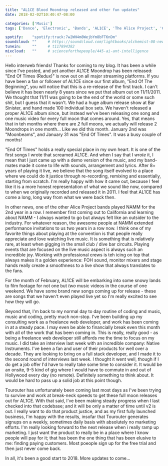 ```yaml
---
title: "AL1CE Blood Moondrop released and other fun updates"
date: 2018-02-02T10:40:47-08:00

categories: ['Music']
tags: ['Dance', 'Electronic', 'Bands', 'AL1CE', 'The Alice Project', 'Coding', 'Life', 'Business']

spotify:    "spotify:track:7w2WH4m8WejbYm8bFT6nDm"
soundcloud: ""     # https://soundcloud.com/lightbooks/alchemist-08-new-world-order-snip
tunein:     ""     # t117894382
mixcloud:   ""     # scienceforthepeople/445-ai-ant-intelligence
---
```


Hello interweb friends!  Thanks for coming to my blog.  It has been a while since I've posted, and yet another AL1CE Moondrop has been released: "End Of Times (Redux)" is now out on all major streaming platforms.  If you have been a fan or follower of AL1CE since our first album, "End Of The Beginning", you will notice that this is a re-release of the first track.  I can't believe it has been nearly 8 years since we put that album out on 11/11/2011.  We thought that 11/11 was going to be the end of the world or some such shit, but I guess that it wasn't.  We had a huge album release show at Bar Sinister, and hand made 100 individual box sets.  We haven't released a proper AL1CE album since, but instead we've been releasing one song and one music video for every full moon that comes around.  Yes, that means that in teh months where there are _2_ full moons, we actually will release 2 Moondrops in one month... Like we did this month.  January 2nd was "Moonbeams", and January 31 was "End Of Times".  It was a busy couple of months!

"End Of Times" holds a really special place in my own heart.  It is one of the first songs I wrote that screamed AL1CE.  And when I say that I _wrote_ it, I mean that I just came up with a demo version of the music, and my band-mates made it come to life with sounds, arrangement and lyrics.  After 8+ years of playing it live, we believe that the song itself evolved to a place where we could do it justice through re-recording, remixing and essentially, starting from scratch.  I'm really happy with how it came out, because I feel like it is a more honest representation of what we sound like now, compared to when we originally recorded and released it in 2011.  I feel that AL1CE has come a long, long way from what we were back then. 

In other news, one of the other Alice Project bands played NAMM for the 2nd year in a row.  I remember first coming out to California and learning about NAMM - I always wanted to go but always felt like an outsider to the industry.  For whatever reason, the awesome people at NAMM extended performance invitations to us two years in a row now.  I think one of my favorite things about playing at the convention is that people really appreciate and love watching live music.  It is something that is relatively rare, at least when gigging in the small club / dive bar circuits.  Playing events that are focused on the live music aspect is always such an incredible joy.  Working with professional crews is teh icing on top that always makes it a golden experience: FOH sound, monitor mixers and stage hands really create a smoothness to a live show that always translates to the fans.

For the month of February, AL1CE will be embarking into some snowy lands to film footage for not one but _two_ music videos in the course of one weekend.  We have some brand new songs coming up for release - these are songs that we haven't even played live yet so I'm really excited to see how they will go.

Beyond that, I'm back to my normal day to day routine of coding and music, music and coding, pretty much non-stop.  I've been building up my consulting work as a freelance web developer, and work has been coming in at a steady pace.  I may even be able to financially break even this month with all of the work that has been coming in.  This is really, really good - as being a freelance web developer still affords me the time to focus on my music.  I did take an interview last week with an incredible company: Native Instruments.  I've been a fan and user of their products for well over a decade.  They are looking to bring on a full stack developer, and I made it to the second round of interviews last week.  I thought it went well, though if I do get a job offer I'd have to really take some time to consider it.  It would be an onsite, 9-5 kind of gig where I would have to commute in and out of Hollywood every day (no remote).  Definitely something to think about.  It would be hard to pass up a solid job at this point though.

Tourouter has unfortunately been coming last most days as I've been trying to survive and work at break-neck speeds to get these full moon releases out for AL1CE.  With that said, I've been making steady progress when I last checked into that codebase; and it will be only a matter of time until v2 is out.  I really want to do that product justice, and as my first fully launched business, I'm happy with the results, insofar that Tourouter generates signups on a weekly, sometimes daily basis with absolutely no marketing efforts.  I'm really looking forward to the next release when i really ramp up marketing.  I just want the product to really be in a place where I know people will pay for it; that has been the one thing that has been elusive to me: finding paying customers.  Most poeople sign up for the free trial and then just never come back.

In all, it's been a good start to 2018.  More updates to come...

